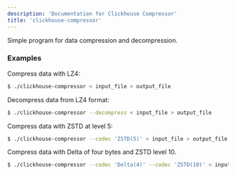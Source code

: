 ```yaml
---
description: 'Documentation for Clickhouse Compressor'
title: 'clickhouse-compressor'
---
```


Simple program for data compression and decompression.

### Examples 

Compress data with LZ4:
```bash
$ ./clickhouse-compressor < input_file > output_file
```

Decompress data from LZ4 format:
```bash
$ ./clickhouse-compressor --decompress < input_file > output_file
```

Compress data with ZSTD at level 5:

```bash
$ ./clickhouse-compressor --codec 'ZSTD(5)' < input_file > output_file
```

Compress data with Delta of four bytes and ZSTD level 10.

```bash
$ ./clickhouse-compressor --codec 'Delta(4)' --codec 'ZSTD(10)' < input_file > output_file
```
